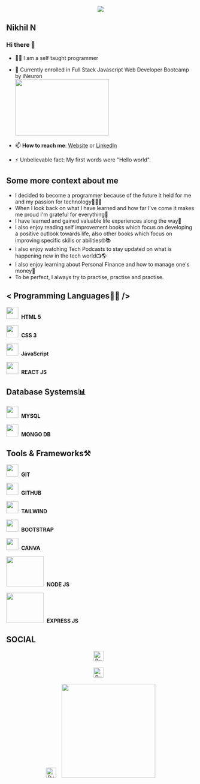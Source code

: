 <p align="center"><img src="https://i.imgur.com/A6bWGFl.gif"/></p>

## Nikhil N
### Hi there 👋
- 👨‍💻 I am a self taught programmer
  <br>
- 🔭 Currently enrolled in Full Stack Javascript Web Developer Bootcamp by iNeuron
  <br>
  <img height="150" width="250" src="https://learn.ineuron.ai/_next/image?url=https%3A%2F%2Fcdn.ineuron.ai%2Fassets%2Fuploads%2Fthumbnails%2F6294df2c69607950233b875c.jpg&w=1920&q=75" />&nbsp;

- 📫 **How to reach me**: [Website](https://punit-bathija.netlify.app) or [LinkedIn](https://in.linkedin.com/in/nikhil-n24)
- ⚡ Unbelievable fact: My first words were "Hello world".

## Some more context about me

- I decided to become a programmer because of the future it held for me and my passion for technology🦾👨‍💻
- When I look back on what I have learned and how far I've come it makes me proud I'm grateful for everything🙏
- I have learned and gained valuable life experiences along the way🚶
- I also enjoy reading self improvement books which focus on developing a positive outlook towards life, also other books which focus on improving specific skills or abilities🤓📚
- I also enjoy watching Tech Podcasts to stay updated on what is
  happening new in the tech world📺🌎
- I also enjoy learning about Personal Finance and how to
  manage one's money💸
- To be perfect, I always try to practise, practise and practise.

## < Programming Languages👨‍💻 />

<img height="32" width="32" src="https://cdn.thekrishna.in/img/icon/html5.svg" />&nbsp; **HTML 5**

<img height="32" width="32" src="https://cdn.thekrishna.in/img/icon/css3.svg" />&nbsp; **CSS 3**

<img height="32" width="32" src="https://cdn.thekrishna.in/img/icon/javascript.svg" />&nbsp; **JavaScript**

<img height="32" width="32" src="https://upload.wikimedia.org/wikipedia/commons/thumb/a/a7/React-icon.svg/2300px-React-icon.svg.png" />&nbsp; **REACT JS**

## Database Systems📊

<img height="32" width="32" src="https://cdn.thekrishna.in/img/icon/mysql.svg" />&nbsp; **MYSQL**

<img height="32" width="32" src="https://cdn.thekrishna.in/img/icon/mongodb.svg" />&nbsp; **MONGO DB**

## Tools & Frameworks⚒️

<img height="32" width="32" src="https://cdn.thekrishna.in/img/icon/git.svg" />&nbsp; **GIT**

<img height="32" width="32" src="https://upload.wikimedia.org/wikipedia/commons/9/91/Octicons-mark-github.svg" />&nbsp; **GITHUB**

<img height="32" width="32" src="https://upload.wikimedia.org/wikipedia/commons/thumb/d/d5/Tailwind_CSS_Logo.svg/2048px-Tailwind_CSS_Logo.svg.png" />&nbsp; **TAILWIND**

<img height="32" width="32" src="https://cdn.thekrishna.in/img/icon/bootstrap.svg" />&nbsp; **BOOTSTRAP**

<img height="32" width="32" src="https://seeklogo.com/images/C/canva-logo-B4BE25729A-seeklogo.com.png" />&nbsp; **CANVA**

<img height="80" width="100" src="https://logowik.com/content/uploads/images/nodejs.jpg" />&nbsp; **NODE JS**

<img height="80" width="100" src="https://www.edureka.co/blog/wp-content/uploads/2019/07/express-logo.png" />&nbsp; **EXPRESS JS**

## SOCIAL

<p align="center">
    <a id="GitHub" href="https://github.com/punitbathija"><img width="27px" src="https://upload.wikimedia.org/wikipedia/commons/9/91/Octicons-mark-github.svg" alt="Punit Bathija - GitHub" /></a>
    &nbsp;&nbsp;
<p align="center">
    <a id="LinkedIn" href="linkedin.com/in/punit-bathija-2b8951217"><img width="27px" src="https://cdn-icons-png.flaticon.com/512/174/174857.png" alt="Punit Bathija - Linkedin" /></a>
    &nbsp;&nbsp;
<p align="center">
    <a id="LinkedIn" href="mailto:punit644@gmail.com"><img width="27px" src="https://cdn3.iconfinder.com/data/icons/project-management-32/48/51-512.png" alt="Punit Bathija - Email" /></a>
    &nbsp;&nbsp;

<img src="https://c4.wallpaperflare.com/wallpaper/122/85/216/geek-programmer-black-background-wallpaper-preview.jpg" style="height:250px"  />

